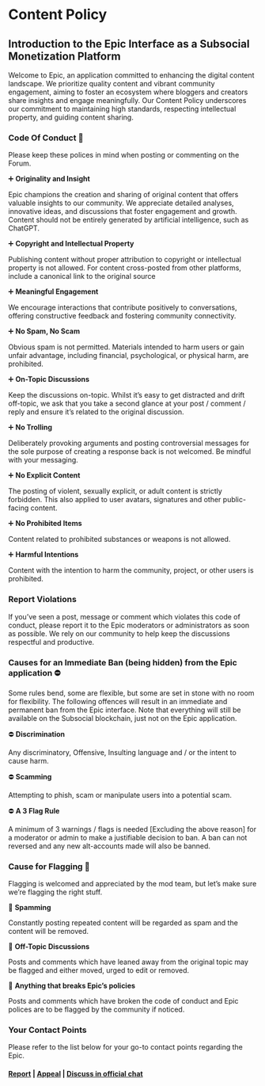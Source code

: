 # Content Policy

## Introduction to the Epic Interface as a Subsocial Monetization Platform

Welcome to Epic, an application committed to enhancing the digital content landscape. We prioritize quality content and vibrant community engagement, aiming to foster an ecosystem where bloggers and creators share insights and engage meaningfully. Our Content Policy underscores our commitment to maintaining high standards, respecting intellectual property, and guiding content sharing.

### Code Of Conduct 🤘

Please keep these polices in mind when posting or commenting on the Forum.

➕ **Originality and Insight**

Epic champions the creation and sharing of original content that offers valuable insights to our community. We appreciate detailed analyses, innovative ideas, and discussions that foster engagement and growth. Content should not be entirely generated by artificial intelligence, such as ChatGPT.

➕ **Copyright and Intellectual Property**

Publishing content without proper attribution to copyright or intellectual property is not allowed. For content cross-posted from other platforms, include a canonical link to the original source

➕ **Meaningful Engagement**

We encourage interactions that contribute positively to conversations, offering constructive feedback and fostering community connectivity.

➕ **No Spam, No Scam**

Obvious spam is not permitted. Materials intended to harm users or gain unfair advantage, including financial, psychological, or physical harm, are prohibited.

➕ **On-Topic Discussions**

Keep the discussions on-topic. Whilst it’s easy to get distracted and drift off-topic, we ask that you take a second glance at your post / comment / reply and ensure it’s related to the original discussion.

➕ **No Trolling**

Deliberately provoking arguments and posting controversial messages for the sole purpose of creating a response back is not welcomed. Be mindful with your messaging.

➕ **No Explicit Content**

The posting of violent, sexually explicit, or adult content is strictly forbidden. This also applied to user avatars, signatures and other public-facing content.

➕ **No Prohibited Items**

Content related to prohibited substances or weapons is not allowed.

➕ **Harmful Intentions**

Content with the intention to harm the community, project, or other users is prohibited.

### Report Violations

If you’ve seen a post, message or comment which violates this code of conduct, please report it to the Epic moderators or administrators as soon as possible. We rely on our community to help keep the discussions respectful and productive.

### Causes for an Immediate Ban (being hidden) from the Epic application ⛔️

Some rules bend, some are flexible, but some are set in stone with no room for flexibility. The following offences will result in an immediate and permanent ban from the Epic interface. Note that everything will still be available on the Subsocial blockchain, just not on the Epic application.

⛔️ **Discrimination**

Any discriminatory, Offensive, Insulting language and / or the intent to cause harm.

⛔️ **Scamming**

Attempting to phish, scam or manipulate users into a potential scam.

⛔️ **A 3 Flag Rule**

A minimum of 3 warnings / flags is needed [Excluding the above reason] for a moderator or admin to make a justifiable decision to ban. A ban can not reversed and any new alt-accounts made will also be banned.

### Cause for Flagging 🚩

Flagging is welcomed and appreciated by the mod team, but let’s make sure we’re flagging the right stuff.

🚩 **Spamming**

Constantly posting repeated content will be regarded as spam and the content will be removed.

🚩 **Off-Topic Discussions**

Posts and comments which have leaned away from the original topic may be flagged and either moved, urged to edit or removed.

🚩 **Anything that breaks Epic’s policies**

Posts and comments which have broken the code of conduct and Epic polices are to be flagged by the community if noticed.

### Your Contact Points

Please refer to the list below for your go-to contact points regarding the Epic.

#### [Report](https://epicapp.net/c/report) | [Appeal](https://epicapp.net/c/appeal) | [Discuss in official chat](https://epicapp.net/c/ask)
